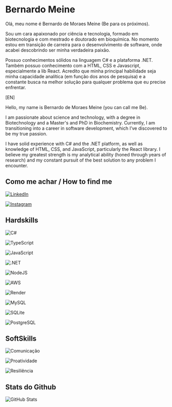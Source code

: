 # Bernardo Meine

Olá, meu nome é Bernardo de Moraes Meine (Be para os próximos). 

Sou um cara apaixonado por ciência e tecnologia, formado em biotecnologia e com mestrado e doutorado em bioquímica. No momento estou em transição de carreira para o desenvolvimento de software, onde acabei descobrindo ser minha verdadeira paixão.

Possuo conhecimentos sólidos na linguagem C# e a plataforma .NET. Também possuo conhecimento com a HTML, CSS e Javascript, especialmente a lib React. Acredito que minha principal habilidade seja minha capacidade analítica (em função dos anos de pesquisa) e a constante busca na melhor solução para qualquer problema que eu precise enfrentar.

[EN]

Hello, my name is Bernardo de Moraes Meine (you can call me Be).

I am passionate about science and technology, with a degree in Biotechnology and a Master's and PhD in Biochemistry. Currently, I am transitioning into a career in software development, which I’ve discovered to be my true passion.

I have solid experience with C# and the .NET platform, as well as knowledge of HTML, CSS, and JavaScript, particularly the React library. I believe my greatest strength is my analytical ability (honed through years of research) and my constant pursuit of the best solution to any problem I encounter.

## Como me achar / How to find me
[![LinkedIn](https://img.shields.io/badge/LinkedIn-0077B5?style=for-the-badge&logo=linkedin&logoColor=white)](https://www.linkedin.com/in/bernardodemoraesmeine/)

[![Instagram](https://img.shields.io/badge/-Instagram-%23E4405F?style=for-the-badge&logo=instagram&logoColor=white)](https://www.instagram.com/SEUUSERNAME/)

## Hardskills

![C#](https://img.shields.io/badge/C%23-239120?style=for-the-badge&logo=c-sharp&logoColor=white)

![TypeScript](https://img.shields.io/badge/TypeScript-007ACC?style=for-the-badge&logo=typescript&logoColor=white)

![JavaScript](https://img.shields.io/badge/JavaScript-F7DF1E?style=for-the-badge&logo=javascript&logoColor=black)

![.NET](https://img.shields.io/badge/.NET-5C2D91?style=for-the-badge&logo=.net&logoColor=white)

![NodeJS](https://img.shields.io/badge/node.js-6DA55F?style=for-the-badge&logo=node.js&logoColor=white)

![AWS](https://img.shields.io/badge/AWS-000.svg?style=for-the-badge&logo=amazon-aws&logoColor=white)

![Render](https://img.shields.io/badge/Render-%46E3B7.svg?style=for-the-badge&logo=render&logoColor=white)

![MySQL](https://img.shields.io/badge/MySQL-00000F?style=for-the-badge&logo=mysql&logoColor=white)

![SQLite](https://img.shields.io/badge/SQLite-000?style=for-the-badge&logo=sqlite&logoColor=07405E)

![PostgreSQL](https://img.shields.io/badge/PostgreSQL-000?style=for-the-badge&logo=postgresql)

## SoftSkills

![Comunicação](https://img.shields.io/badge/Comunicação-000?style=for-the-badge)

![Proatividade](https://img.shields.io/badge/Proatividade-000?style=for-the-badge)

![Resiliência](https://img.shields.io/badge/Resiliência-000?style=for-the-badge)

## Stats do Github
![GitHub Stats](https://github-readme-stats.vercel.app/api?username=BernardoMeine&theme=transparent&bg_color=000&border_color=30A3DC&show_icons=true&icon_color=30A3DC&title_color=E94D5F&text_color=FFF)

<!---
BernardoMeine/BernardoMeine is a ✨ special ✨ repository because its `README.md` (this file) appears on your GitHub profile.
You can click the Preview link to take a look at your changes.
--->
